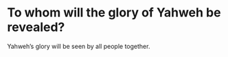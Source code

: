 # To whom will the glory of Yahweh be revealed?

Yahweh’s glory will be seen by all people together.
